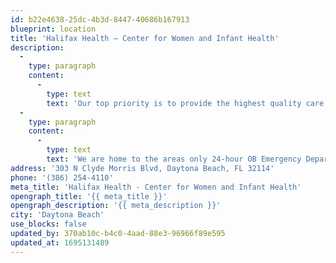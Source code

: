 ```yaml
---
id: b22e4638-25dc-4b3d-8447-40686b167913
blueprint: location
title: 'Halifax Health – Center for Women and Infant Health'
description:
  -
    type: paragraph
    content:
      -
        type: text
        text: 'Our top priority is to provide the highest quality care for you, your family and your precious baby. Our center offers advanced prenatal diagnostic equipment with 4-D imaging, a state-of-the-art infant security system, private rooms, on-site massage therapy and personal lactation consultants.'
  -
    type: paragraph
    content:
      -
        type: text
        text: 'We are home to the areas only 24-hour OB Emergency Department where expectant mothers are seen by a board certified OB/GYN Physician. Neonatologists and experienced neonatal nurses staff our 24-hour Level III Neonatal Intensive Care Unit (NICU) which gives you the comfort knowing this is the safest place to have your baby.'
address: '303 N Clyde Morris Blvd, Daytona Beach, FL 32114'
phone: '(386) 254-4110'
meta_title: 'Halifax Health - Center for Women and Infant Health'
opengraph_title: '{{ meta_title }}'
opengraph_description: '{{ meta_description }}'
city: 'Daytona Beach'
use_blocks: false
updated_by: 370ab10c-b4c0-4aad-88e3-96966f89e595
updated_at: 1695131489
---
```

